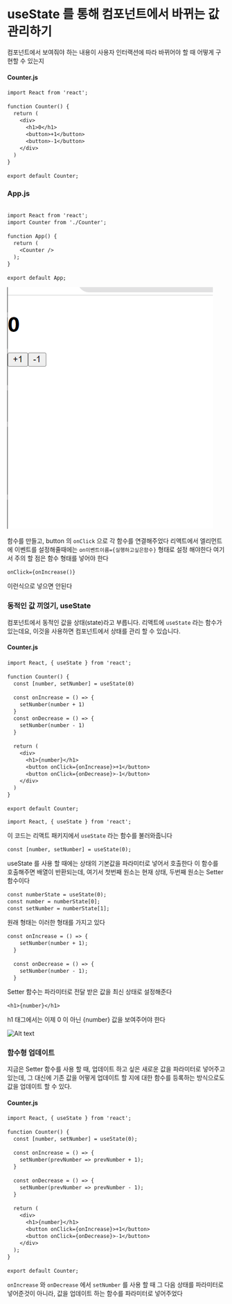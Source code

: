 # useState 를 통해 컴포넌트에서 바뀌는 값 관리하기

컴포넌트에서 보여줘야 하는 내용이 사용자 인터랙션에 따라 바뀌어야 할 때 어떻게 구현할 수 있는지


#### Counter.js

``` JSX
import React from 'react';

function Counter() {
  return (
    <div>
      <h1>0</h1>
      <button>+1</button>
      <button>-1</button>
    </div>
  )
}

export default Counter;
```

### App.js

``` JSX

import React from 'react';
import Counter from './Counter';

function App() {
  return (
    <Counter />
  );  
}

export default App;

```
![Alt text](./img/image-6.png)

함수를 만들고, button 의 ```onClick``` 으로 각 함수를 연결해주었다 리액트에서 엘리먼트에 이벤트를 설정해줄때에는 ```on이벤트이름={실행하고싶은함수}``` 형태로 설정 해야한다
여기서 주의 할 점은 함수 형태를 넣어야 한다
```
onClick={onIncrease()}
```
이런식으로 넣으면 안된다

### 동적인 값 끼얹기, useState
컴포넌트에서 동적인 값을 상태(state)라고 부릅니다. 리액트에 ```useState``` 라는 함수가 있는데요, 이것을 사용하면 컴포넌트에서 상태를 관리 할 수 있습니다. 

#### Counter.js
``` JSX
import React, { useState } from 'react';

function Counter() {
  const [number, setNumber] = useState(0)

  const onIncrease = () => {
    setNumber(number + 1)
  }
  const onDecrease = () => {
    setNumber(number - 1)
  }

  return (
    <div>
      <h1>{number}</h1>
      <button onClick={onIncrease}>+1</button>
      <button onClick={onDecrease}>-1</button>
    </div>
  )
}

export default Counter;
```


``` JSX
import React, { useState } from 'react';
```
이 코드는 리액트 패키지에서 ```useState``` 라는 함수를 불러와줍니다

``` JSX
const [number, setNumber] = useState(0);
```

useState 를 사용 할 때에는 상태의 기본값을 파라미터로 넣어서 호출한다 이 함수를 호출해주면 배열이 반환되는데, 여기서 첫번째 원소는 현재 상태, 두번째 원소는 Setter 함수이다

```JSX
const numberState = useState(0);
const number = numberState[0];
const setNumber = numberState[1];
```
원래 형태는 이러한 형태를 가지고 있다


``` JSX
const onIncrease = () => {
    setNumber(number + 1);
  }

  const onDecrease = () => {
    setNumber(number - 1);
  }
```
Setter 함수는 파라미터로 전달 받은 값을 최신 상태로 설정해준다

``` JSX
<h1>{number}</h1>
```
h1 태그에서는 이제 0 이 아닌 {number} 값을 보여주어야 한다

![Alt text](https://i.imgur.com/8LxuRm1.png)

### 함수형 업데이트

지금은 Setter 함수를 사용 할 때, 업데이트 하고 싶은 새로운 값을 파라미터로 넣어주고 있는데, 그 대신에 기존 값을 어떻게 업데이트 할 지에 대한 함수를 등록하는 방식으로도 값을 업데이트 할 수 있다.

#### Counter.js

```JSX
import React, { useState } from 'react';

function Counter() {
  const [number, setNumber] = useState(0);

  const onIncrease = () => {
    setNumber(prevNumber => prevNumber + 1);
  }

  const onDecrease = () => {
    setNumber(prevNumber => prevNumber - 1);
  }

  return (
    <div>
      <h1>{number}</h1>
      <button onClick={onIncrease}>+1</button>
      <button onClick={onDecrease}>-1</button>
    </div>
  );
}

export default Counter;
```

```onIncrease``` 와 ```onDecrease``` 에서 ```setNumber``` 를 사용 할 때 그 다음 상태를 파라미터로 넣어준것이 아니라, 값을 업데이트 하는 함수를 파라미터로 넣어주었다